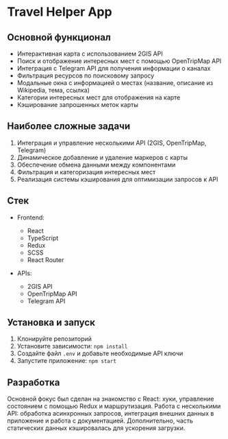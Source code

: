 # Travel Helper App

## Основной функционал

- Интерактивная карта с использованием 2GIS API
- Поиск и отображение интересных мест с помощью OpenTripMap API
- Интеграция с Telegram API для получения информации о каналах
- Фильтрация ресурсов по поисковому запросу
- Модальные окна с информацией о местах (название, описание из Wikipedia, тема, ссылка)
- Категории интересных мест для отображения на карте
- Кэширование запрошенных меток карты

## Наиболее сложные задачи

1. Интеграция и управление несколькими API (2GIS, OpenTripMap, Telegram)
2. Динамическое добавление и удаление маркеров с карты
3. Обеспечение обмена данными между компонентами
4. Фильтрация и категоризация интересных мест
5. Реализация системы кэширования для оптимизации запросов к API

## Стек

- Frontend:

  - React
  - TypeScript
  - Redux
  - SCSS
  - React Router

- APIs:
  - 2GIS API
  - OpenTripMap API
  - Telegram API

## Установка и запуск

1. Клонируйте репозиторий
2. Установите зависимости: `npm install`
3. Создайте файл `.env` и добавьте необходимые API ключи
4. Запустите приложение: `npm start`

## Разработка

Основной фокус был сделан на знакомство с React: хуки, управление состоянием с помощью Redux и маршрутизация.
Работа с несколькими API: обработка асинхронных запросов, интеграция внешних данных в приложение и работа с документацией. Дополнительно, часть статических данных кэшировалась для ускорения загрузки.

